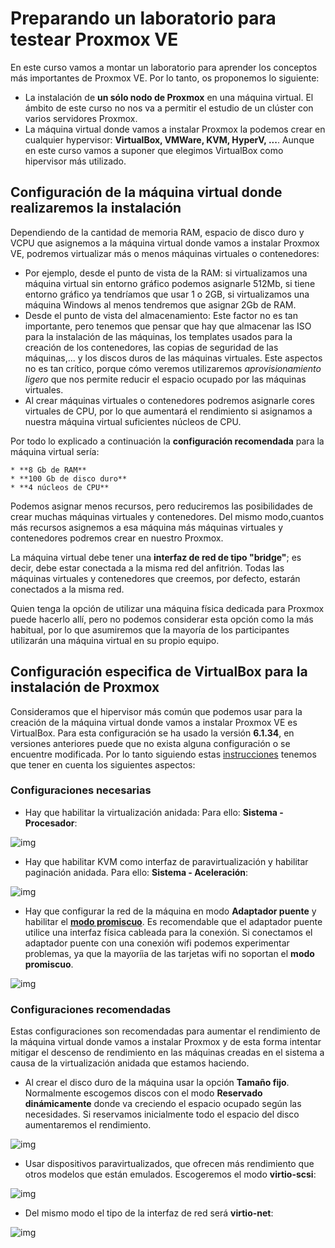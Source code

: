 # Preparando un laboratorio para testear Proxmox VE

En este curso vamos a montar un laboratorio para aprender los
conceptos más importantes de Proxmox VE. Por lo tanto, os proponemos lo
siguiente:

* La instalación de **un sólo nodo de Proxmox** en una máquina virtual. El
  ámbito de este curso no nos va a permitir el estudio de un clúster
  con varios servidores Proxmox.
* La máquina virtual donde vamos a instalar Proxmox la podemos crear
  en cualquier hypervisor: **VirtualBox, VMWare, KVM, HyperV, ...**. Aunque en este curso vamos a suponer que elegimos VirtualBox como hipervisor más utilizado.

## Configuración de la máquina virtual donde realizaremos la instalación
  
  Dependiendo de la cantidad de memoria RAM, espacio de disco duro y VCPU que asignemos a la máquina virtual donde vamos a instalar Proxmox VE, podremos virtualizar más o menos máquinas virtuales o contenedores:

  * Por ejemplo, desde el punto de vista de la RAM: si virtualizamos una máquina virtual sin entorno gráfico podemos asignarle 512Mb, si tiene entorno gráfico ya tendríamos que usar 1 o 2GB, si virtualizamos una máquina Windows al menos tendremos que asignar 2Gb de RAM.
  * Desde el punto de vista del almacenamiento: Este factor no es tan importante, pero tenemos que pensar que hay que almacenar las ISO para la instalación de las máquinas, los templates usados para la creación de los contenedores, las copias de seguridad de las máquinas,... y los discos duros de las máquinas virtuales. Este aspectos no es tan crítico, porque cómo veremos utilizaremos *aprovisionamiento ligero* que nos permite reducir el espacio ocupado por las máquinas virtuales.
  * Al crear máquinas virtuales o contenedores podremos asignarle cores virtuales de CPU, por lo que aumentará el rendimiento si asignamos a nuestra máquina virtual suficientes núcleos de CPU.

  Por todo lo explicado a continuación la **configuración recomendada** para la máquina virtual sería:

    * **8 Gb de RAM**
    * **100 Gb de disco duro**
    * **4 núcleos de CPU**

  Podemos asignar menos recursos, pero reduciremos las posibilidades de crear muchas máquinas virtuales y contenedores. Del mismo modo,cuantos más recursos asignemos a esa máquina más máquinas virtuales y contenedores podremos crear en nuestro Proxmox.

La máquina virtual debe tener una **interfaz de red de tipo "bridge"**; es decir, debe estar conectada a la misma red del
  anfitrión. Todas las máquinas virtuales y contenedores que creemos, por defecto, estarán conectados a la misma red.

Quien tenga la opción de utilizar una máquina física dedicada para
Proxmox puede hacerlo allí, pero no podemos considerar esta opción
como la más habitual, por lo que asumiremos que la mayoría de los
participantes utilizarán una máquina virtual en su propio equipo.

## Configuración especifica de VirtualBox para la instalación de Proxmox

Consideramos que el hipervisor más común que podemos usar para la creación de la máquina virtual donde vamos a instalar Proxmox VE es VirtualBox. Para esta configuración se ha usado la versión **6.1.34**, en versiones anteriores puede que no exista alguna configuración o se encuentre modificada. Por lo tanto siguiendo estas [instrucciones](https://pve.proxmox.com/wiki/Proxmox_VE_inside_VirtualBox) tenemos que tener en cuenta los siguientes aspectos:

### Configuraciones necesarias

* Hay que habilitar la virtualización anidada: Para ello: **Sistema - Procesador**:

![img](img/virtualbox1.png)

* Hay que habilitar KVM como interfaz de paravirtualización y habilitar paginación anidada. Para ello: **Sistema - Aceleración**:

![img](img/virtualbox2.png)

* Hay que configurar la red de la máquina en modo **Adaptador puente** y habilitar el **[modo promiscuo](https://es.wikipedia.org/wiki/Modo_promiscuo)**. Es recomendable que el adaptador puente utilice una interfaz física cableada para la conexión. Si conectamos el adaptador puente con una conexión wifi podemos experimentar problemas, ya que la mayoríia de las tarjetas wifi no soportan el **modo promiscuo**.

![img](img/virtualbox3.png)

### Configuraciones recomendadas

Estas configuraciones son recomendadas para aumentar el rendimiento de la máquina virtual donde vamos a instalar Proxmox y de esta forma intentar mitigar el descenso de rendimiento en las máquinas creadas en el sistema a causa de la virtualización anidada que estamos haciendo.

* Al crear el disco duro de la máquina usar la opción **Tamaño fijo**. Normalmente escogemos discos con el modo **Reservado dinámicamente** donde va creciendo el espacio ocupado según las necesidades. Si reservamos inicialmente todo el espacio del disco aumentaremos el rendimiento.

![img](img/virtualbox4.png)

* Usar dispositivos paravirtualizados, que ofrecen más rendimiento que otros modelos que están emulados. Escogeremos el modo **virtio-scsi**:

![img](img/virtualbox5.png)

* Del mismo modo el tipo de la interfaz de red será **virtio-net**:

![img](img/virtualbox6.png)
